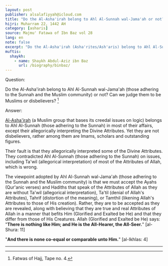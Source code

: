 ```yaml
---
layout: post
publisher: alsalafiyyah@icloud.com
title: "Do the Al-Asha'irah belong to Ahl Al-Sunnah wal-Jama'ah or not?"
hijri: Muharram 22, 1442 AH
category: [asharis]
source: Majmu' Fatawa of Ibn Baz vol 28
lang: en
note: false
excerpt: "Do the Al-Asha'irah (Asha'rites/Ash'aris) belong to Ahl Al-Sunnah wal-Jama'ah or not?"
muftis:
  shaykh: 
    - name: Shaykh Abdul-Aziz ibn Baz
      url: /biography/binbaz/
---
```


Question:

Do the Al-Asha'irah belong to Ahl Al-Sunnah wal-Jama'ah (those adhering to the Sunnah and the Muslim community) or not? Can we judge them to be Muslims or disbelievers? [^1]

Answer:

[Al-Asha'irah](/asharis/) (a Muslim group that bases its creedal issues on logic) belongs to Ahl Al-Sunnah (those adhering to the Sunnah) in most of their affairs, except their allegorically interpreting the Divine Attributes. Yet they are not disbelievers, rather among them are Imams, scholars and outstanding figures. 

Their fault is that they allegorically interpreted some of the Divine Attributes. They contradicted Ahl Al-Sunnah (those adhering to the Sunnah) on issues, including Ta'wil (allegorical interpretation) of most of the Attributes of Allah, which is wrong. 

The viewpoint adopted by Ahl Al-Sunnah wal-Jama'ah (those adhering to the Sunnah and the Muslim community) is that we must accept the Ayahs (Qur'anic verses) and Hadiths that speak of the Attributes of Allah as they are without Ta'wil (allegorical interpretation), Ta'til (denial of Allah's Attributes), Tahrif (distortion of the meaning), or Tamthil (likening Allah's Attributes to those of His creation). Rather, they are to be accepted as they are revealed, along with believing that they are true and real Attributes of Allah in a manner that befits Him (Glorified and Exalted be He) and that they differ from those of His Creatures. Allah (Glorified and Exalted be He) says: "**There is nothing like Him; and He is the All-Hearer, the All-Seer.**" [al-Shura: 11]

"**And there is none co-equal or comparable unto Him.**" [al-Ikhlas: 4]

---

[^1]: Fatwas of Hajj, Tape no. 4.

